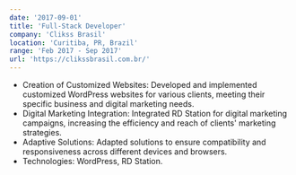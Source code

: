 ```yaml
---
date: '2017-09-01'
title: 'Full-Stack Developer'
company: 'Clikss Brasil'
location: 'Curitiba, PR, Brazil'
range: 'Feb 2017 - Sep 2017'
url: 'https://clikssbrasil.com.br/'
---
```


- Creation of Customized Websites: Developed and implemented customized
WordPress websites for various clients, meeting their specific business and
digital marketing needs.
- Digital Marketing Integration: Integrated RD Station for digital marketing
campaigns, increasing the efficiency and reach of clients' marketing strategies.
- Adaptive Solutions: Adapted solutions to ensure compatibility and
responsiveness across different devices and browsers.
- Technologies: WordPress, RD Station.
